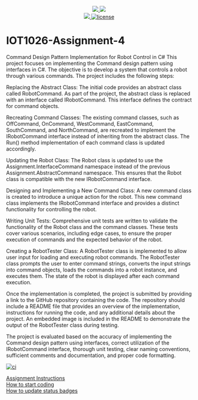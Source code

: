 <p align="center">
	<a href="https://github.com/GwGibson/IOT1026-Assignment-4/actions/workflows/ci.yml">
    <img src="https://github.com/GwGibson/IOT1026-Assignment-4/actions/workflows/ci.yml/badge.svg"/>
    </a>
	<a href="https://github.com/GwGibson/IOT1026-Assignment-4/actions/workflows/formatting.yml">
    <img src="https://github.com/GwGibson/IOT1026-Assignment-4/actions/workflows/formatting.yml/badge.svg"/>
	<br/>
    <a href="https://codecov.io/gh/GwGibson/IOT1026-Assignment-4" > 
    <img src="https://codecov.io/gh/GwGibson/IOT1026-Assignment-4/branch/main/graph/badge.svg?token=JS0857X5JD"/> 
	<img title="MIT License" alt="license" src="https://img.shields.io/badge/license-MIT-informational?style=flat-square">	
    </a>
</p>

# IOT1026-Assignment-4
        
Command Design Pattern Implementation for Robot Control in C#
This project focuses on implementing the Command design pattern using interfaces in C#. The objective is to develop a system that controls a robot through various commands. The project includes the following steps:

Replacing the Abstract Class: The initial code provides an abstract class called RobotCommand. As part of the project, the abstract class is replaced with an interface called IRobotCommand. This interface defines the contract for command objects.

Recreating Command Classes: The existing command classes, such as OffCommand, OnCommand, WestCommand, EastCommand, SouthCommand, and NorthCommand, are recreated to implement the IRobotCommand interface instead of inheriting from the abstract class. The Run() method implementation of each command class is updated accordingly.

Updating the Robot Class: The Robot class is updated to use the Assignment.InterfaceCommand namespace instead of the previous Assignment.AbstractCommand namespace. This ensures that the Robot class is compatible with the new IRobotCommand interface.

Designing and Implementing a New Command Class: A new command class is created to introduce a unique action for the robot. This new command class implements the IRobotCommand interface and provides a distinct functionality for controlling the robot.

Writing Unit Tests: Comprehensive unit tests are written to validate the functionality of the Robot class and the command classes. These tests cover various scenarios, including edge cases, to ensure the proper execution of commands and the expected behavior of the robot.

Creating a RobotTester Class: A RobotTester class is implemented to allow user input for loading and executing robot commands. The RobotTester class prompts the user to enter command strings, converts the input strings into command objects, loads the commands into a robot instance, and executes them. The state of the robot is displayed after each command execution.

Once the implementation is completed, the project is submitted by providing a link to the GitHub repository containing the code. The repository should include a README file that provides an overview of the implementation, instructions for running the code, and any additional details about the project. An embedded image is included in the README to demonstrate the output of the RobotTester class during testing.

The project is evaluated based on the accuracy of implementing the Command design pattern using interfaces, correct utilization of the IRobotCommand interface, thorough unit testing, clear naming conventions, sufficient comments and documentation, and proper code formatting.


[![ci](https://github.com/Roslan1419/IOT1026-Assignment-4/actions/workflows/ci.yml/badge.svg?branch=Command-implentation)](https://github.com/Roslan1419/IOT1026-Assignment-4/actions/workflows/ci.yml) 

[Assignment Instructions](docs/instructions.md)  
[How to start coding](docs/how-to-use.md)  
[How to update status badges](docs/how-to-update-badges.md)
